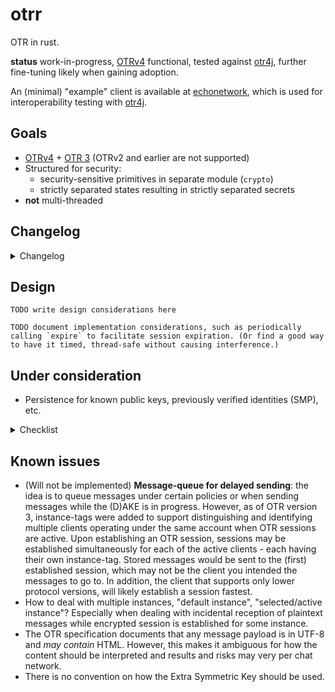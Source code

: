 # otrr

OTR in rust.

__status__ work-in-progress, [OTRv4] functional, tested against [otr4j], further fine-tuning likely when gaining adoption.

An (minimal) "example" client is available at [echonetwork], which is used for interoperability testing with [otr4j].

## Goals

- [OTRv4] + [OTR 3][OTR3] (OTRv2 and earlier are not supported)  
- Structured for security:
  - security-sensitive primitives in separate module (`crypto`)
  - strictly separated states resulting in strictly separated secrets
- __not__ multi-threaded

## Changelog

<details>
  <summary>Changelog</summary>

__0.7.2__

- Fragment-assembly: set maximum limit of 100 incomplete messages. After reaching this limit, the oldest message will be removed from the assembler.
- Marked message-queuing as "won't fix"; explanation added to "Known issues" section.
- Added changelog section in README.md.

__0.7.1__

- Moved working notes to lib.rs comments.

__0.7.0__

Initial release.

</details>

## Design

`TODO write design considerations here`

``TODO document implementation considerations, such as periodically calling `expire` to facilitate session expiration. (Or find a good way to have it timed, thread-safe without causing interference.)``

## Under consideration

- Persistence for known public keys, previously verified identities (SMP), etc.

<details>
  <summary>Checklist</summary>

> ☐: feature, ☑: implemented, ✔: verified

__Functionality__:

- ☑ Normal messages:
  - ☑ Plaintext message
  - ☑ Whitespace-tagged message
  - ☑ Query message
  - ☑ Error message
- ☑ Authenticated Key Exchange (AKE)
- ☑ Socialist Millionaire's Protocol (SMP)
  - ☑ SMP zero-knowledge secret verificaton (w/ or w/o user-provided question)
  - ☑ Manual verification (SSID)
- ☑ DSA signatures
- ☑ Encryption
- ☑ OTR-encoding
  - ☑ Reading
  - ☑ Writing
- ☐ Policies:
  - ☑ `REQUIRE_ENCRYPTION` take appropriate actions given that active policy requires encryption.
  - ☑ `WHITESPACE_START_AKE` automatically initiate AKE when whitespace tag is received.
  - ☑ `ERROR_START_AKE` initiate AKE upon receiving error message.
  - ☐ ability to change policy for account or individual instance (during use).
- ☑ Fragmentation:
  - ☑ Assemble fragments of incoming message.
  - ☑ Fragment outgoing messages.
  - ☑ Limit number of incomplete distinct messages for OTRv4.
- ☐ Heartbeat-messages: keep session alive and ensure regular key rotation.
- ✕ Store plaintext message for transmission under right circumstances (i.e. `REQUIRE_ENCRYPTION` policy, in-progress AKE, etc.)  
  _This is removed from otr4j and will not be implemented here. See "known issues" below for details._
- ☐ Expose the Extra Symmetric Key (TLV type `8` in OTR3, TLV type `7` in OTRv4)
- ☑ Session expiration  
  _Session expiration is provided only as a method-call. This is currently an action that the host (chat-application) must perform._
- ☑ [OTR 3][OTR3]:
  - ☑ Instance-tags (distinguish multiple clients for the same account)
  - ☑ Fragmentation with instance-tags.
- ☑ [OTRv4]:
  - ☑ Upgraded cryptographic primitives, DAKE, Double-Ratchet, mixed ephemeral keys
  - ☑ Client-profiles
  - ☑ Fragmentation with identifier
  - ☑ FIXME continue itemizing and include incomplete parts ...
  - ☐ Out-of-order message-keys:
    - ☑ messages in order,
    - ☑ skipping messages,
    - ☐ message-keys from skipped keys store, i.e. out-of-order reception

__Operational__:

- Fragments and reassembly (exact limits open for discussion):
  - ☑ Maximum number of incomplete messages: `100`
  - ☑ Maximum fragment size: `250 kiB`
  - ☑ Maximum message size: `100 MiB`
  - ☐ Maximum over-all memory usage for fragments store
  - ☑ Logging reports on dropped fragments/messages that exceed limits.
- ☑ The _interactive DAKE_ is an independent state-machine. This ensures that the protocol only transitions away after DAKE has completed successfully. It is not possible to trigger DAKE starts causing OTRv4 to transition away from encrypted-messaging state.
- ☑ Single instance of `Account` represents single account on a chat network: allows for specific identity (_DSA keypair_), chat network/transport.
- ☐ Per-account thread-safe implementation. (Not yet determined necessary.)  
  _Given that most messages can be processed one at a time, most benefit is derived from having separate tasks for session expiration and heartbeats. However, these may be interleaved with message processing._

__Developmental__:

- ☑ No logic for managing multiple accounts:  
  _We keep this separated and up to the client to implement as necessary. Essentially, just tying the `Account` to the corresponding chat account logic is sufficient, and additional management risks prescribing a certain structure to the host application (e.g. chat application)._
- ☐ API for managing multiple accounts, keys, policies?
- ☐ Unit tests: too few tests, even though rust syntax is that expressive.
- ☐ Resilient to faulty implementations of `Host` as provided by the client.  
    _At this moment it is not clear how to do this: `std::panic::catch_unwind` is not guaranteed to catch and handle all panics._

</details>

## Known issues

- (Will not be implemented) __Message-queue for delayed sending__: the idea is to queue messages under certain policies or when sending messages while the (D)AKE is in progress. However, as of OTR version 3, instance-tags were added to support distinguishing and identifying multiple clients operating under the same account when OTR sessions are active. Upon establishing an OTR session, sessions may be established simultaneously for each of the active clients - each having their own instance-tag. Stored messages would be sent to the (first) established session, which may not be the client you intended the messages to go to. In addition, the client that supports only lower protocol versions, will likely establish a session fastest.
- How to deal with multiple instances, "default instance", "selected/active instance"? Especially when dealing with incidental reception of plaintext messages while encrypted session is established for some instance.
- The OTR specification documents that any message payload is in UTF-8 and _may contain_ HTML. However, this makes it ambiguous for how the content should be interpreted and results and risks may very per chat network.
- There is no convention on how the Extra Symmetric Key should be used.


[otr4j]: <https://github.com/otr4j/otr4j> "otr4j with OTRv4 support"
[OTRv4]: <https://github.com/otrv4/otrv4> "OTRv4 specification"
[OTR3]: <https://otr.cypherpunks.ca/Protocol-v3-4.1.1.html> "OTR 3 specification"
[echonetwork]: <https://github.com/otr4j/echonetwork> "Minimal infrastructure for testing interoperability of OTR-libraries"

